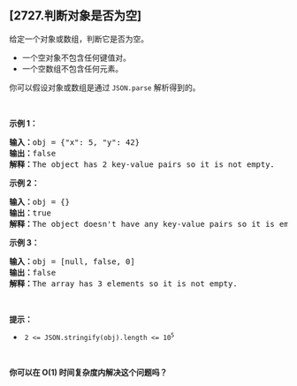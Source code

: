 ## [2727.判断对象是否为空]
<p>给定一个对象或数组，判断它是否为空。</p>

<ul>
	<li>一个空对象不包含任何键值对。</li>
	<li>一个空数组不包含任何元素。</li>
</ul>

<p>你可以假设对象或数组是通过 <code>JSON.parse</code> 解析得到的。</p>

<p>&nbsp;</p>

<p><strong class="example">示例 1：</strong></p>

<pre>
<b>输入：</b>obj = {"x": 5, "y": 42}
<b>输出：</b>false
<b>解释：</b>The object has 2 key-value pairs so it is not empty.
</pre>

<p><strong class="example">示例 2：</strong></p>

<pre>
<b>输入：</b>obj = {}
<b>输出：</b>true
<b>解释：</b>The object doesn't have any key-value pairs so it is empty.
</pre>

<p><strong class="example">示例 3：</strong></p>

<pre>
<b>输入：</b>obj = [null, false, 0]
<b>输出：</b>false
<b>解释：</b>The array has 3 elements so it is not empty.
</pre>

<p>&nbsp;</p>

<p><strong>提示：</strong></p>

<ul>
	<li>&nbsp;<code>2 &lt;= JSON.stringify(obj).length &lt;= 10<sup>5</sup></code></li>
</ul>

<p>&nbsp;</p>
<strong>你可以在 O(1) 时间复杂度内解决这个问题吗？</strong>